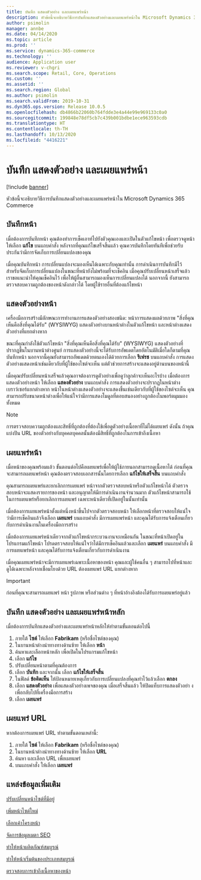 ```yaml
---
title: บันทึก แสดงตัวอย่าง และเผยแพร่หน้า
description: หัวข้อนี้จะอธิบายวิธีการบันทึกแสดงตัวอย่างและเผยแพร่หน้าใน Microsoft Dynamics 365 Commerce
author: psimolin
manager: annbe
ms.date: 04/14/2020
ms.topic: article
ms.prod: ''
ms.service: dynamics-365-commerce
ms.technology: ''
audience: Application user
ms.reviewer: v-chgri
ms.search.scope: Retail, Core, Operations
ms.custom: ''
ms.assetid: ''
ms.search.region: Global
ms.author: psimolin
ms.search.validFrom: 2019-10-31
ms.dyn365.ops.version: Release 10.0.5
ms.openlocfilehash: db4866b22060b764fdde3e4a44e99e969133c0a0
ms.sourcegitcommit: 199848e78df5cb7c439b001bdbe1ece963593cdb
ms.translationtype: HT
ms.contentlocale: th-TH
ms.lasthandoff: 10/13/2020
ms.locfileid: "4416221"
---
```

# <a name="save-preview-and-publish-a-page"></a>บันทึก แสดงตัวอย่าง และเผยแพร่หน้า

[!include [banner](includes/banner.md)]

หัวข้อนี้จะอธิบายวิธีการบันทึกแสดงตัวอย่างและเผยแพร่หน้าใน Microsoft Dynamics 365 Commerce

## <a name="save-a-page"></a>บันทึกหน้า

เมื่อต้องการบันทึกหน้า คุณต้องทำการเช็คเอาท์ไปยังตัวคุณเองและเปิดในตัวแก้ไขหน้า เพื่อตรวจดูหน้า ให้เลือก **แก้ไข** บนแถบคำสั่ง หลังจากที่คุณแก้ไขเสร็จสิ้นแล้ว คุณควรบันทึกโดยทันทีเพื่อช่วยรับประกันว่ามีการจัดเก็บการเปลี่ยนแปลงของคุณ

เมื่อคุณบันทึกหน้า การเปลี่ยนแปลงจะมองเห็นได้เฉพาะกับคุณเท่านั้น การดำเนินการบันทึกมีไว้สำหรับจัดเก็บการเปลี่ยนแปลงในขณะที่หน้ายังไม่พร้อมที่จะเช็คอิน เมื่อคุณปรับเปลี่ยนหน้าเสร็จแล้ว เราขอแนะนำให้คุณเช็คอินไว้ เพื่อให้ผู้อื่นสามารถมองเห็นการเปลี่ยนแปลงได้ นอกจากนี้ ยังสามารถตรวจสอบความถูกต้องของหน้าดังกล่าวได้ โดยผู้ใช้รายอื่นที่ต้องแก้ไขหน้า

## <a name="preview-a-page"></a>แสดงตัวอย่างหน้า

เครื่องมือการสร้างมีลักษณะการทำงานการแสดงตัวอย่างสองชนิด: หน้าการแสดงผลด้วยภาพ "สิ่งที่คุณเห็นคือสิ่งที่คุณได้รับ" (WYSIWYG) แสดงตัวอย่างบานหน้าต่างในตัวแก้ไขหน้า และหน้าต่างแสดงตัวอย่างที่แยกต่างหาก

ขณะที่คุณกำลังใช้ตัวแก้ไขหน้า "สิ่งที่คุณเห็นคือสิ่งที่คุณได้รับ" (WYSIWYG) แสดงตัวอย่างที่ปรากฏขึ้นในบานหน้าต่างศูนย์ การแสดงตัวอย่างนี้จะได้รับการอัพเดตโดยอัตโนมัติเมื่อใดก็ตามที่คุณบันทึกหน้า นอกจากนี้คุณยังสามารถอัพเดตด้วยตนเองได้ด้วยการเลือก **รีเฟรช** บนแถบคำสั่ง การแสดงตัวอย่างแสดงหน้าเช่นเดียวกับที่ผู้ใช้ของไซต์จะเห็น แต่ตัวช่วยการสร้างจะแสดงอยู่ด้านบนของหน้านี้

เมื่อคุณปรับเปลี่ยนหน้าเสร็จแล้วคุณอาจต้องการดูตัวอย่างเพื่อดูว่าลูกค้าจะเห็นอะไรบ้าง เมื่อต้องการแสดงตัวอย่างหน้า ให้เลือก **แสดงตัวอย่าง** บนแถบคำสั่ง การแสดงตัวอย่างจะปรากฏในหน้าต่างเบราว์เซอร์แยกต่างหาก หน้าในหน้าต่างแสดงตัวอย่างจะแสดงขึ้นเช่นเดียวกับที่ผู้ใช้ของไซต์จะเห็น คุณสามารถปรับขนาดหน้าต่างเพื่อให้แน่ใจว่ามีการแสดงโมดูลที่ตอบสนองอย่างถูกต้องในพอร์ตมุมมองทั้งหมด

> [!NOTE]
> การตรวจสอบความถูกต้องและสิทธิ์ที่ถูกต้องที่ต้องใช้เพื่อดูตัวอย่างเนื้อหาที่ไม่ได้เผยแพร่ ดังนั้น ถ้าคุณแบ่งปัน URL ของตัวอย่างกับบุคคลบุคคลนั้นต้องมีสิทธิ์ที่ถูกต้องในการเข้าถึงเนื้อหา

## <a name="publish-a-page"></a>เผยแพร่หน้า

เมื่อหน้าของคุณพร้อมแล้ว ขั้นตอนต่อไปคือเผยแพร่เพื่อให้ผู้ใช้ภายนอกสามารถดูเนื้อหาได้ ก่อนที่คุณจะสามารถเผยแพร่หน้า คุณต้องตรวจสอบเอกสารนั้นโดยการเลือก **แก้ไขให้เสร็จสิ้น** บนแถบคำสั่ง

คุณสามารถเผยแพร่และยกเลิกการเผยแพร่ หน้าจากตัวตรวจสอบหน้าหรือตัวแก้ไขหน้าได้ ตัวตรวจสอบหน้าจะแสดงรายการของหน้า และอนุญาตให้มีการดำเนินงานจำนวนมาก ตัวแก้ไขหน้าสามารถใช้ในการเผยแพร่หรือยกเลิกการเผยแพร่ เฉพาะหน้าเดียวที่เปิดอยู่ในนั้นเท่านั้น

เมื่อต้องการเผยแพร่หน้าตั้งแต่หนึ่งหน้าขึ้นไปจากตัวตรวจสอบหน้า ให้เลือกหน้าที่ตรวจสอบให้แน่ใจว่ามีการเช็คอินแล้วจึงเลือก **เผยแพร่** บนแถบคำสั่ง มีการเผยแพร่หน้า และคุณได้รับการแจ้งเตือนเกี่ยวกับการดำเนินงานในเครื่องมือการสร้าง

เมื่อต้องการเผยแพร่หน้าเดียวจากตัวแก้ไขหน้ากระบวนงานจะเหมือนกัน ในขณะที่หน้าเปิดอยู่ในโปรแกรมแก้ไขหน้า โปรดตรวจสอบให้แน่ใจว่าได้มีการเช็คอินแล้วและเลือก **เผยแพร่** บนแถบคำสั่ง มีการเผยแพร่หน้า และคุณได้รับการแจ้งเตือนเกี่ยวกับการดำเนินงาน

เมื่อคุณเผยแพร่หน้าจะมีการเผยแพร่เฉพาะเนื้อหาของหน้า คุณและผู้ใช้คนอื่น ๆ สามารถไปที่หน้าและดูได้เฉพาะหลังจากเชื่อมโยงด้วย URL ต้องเผยแพร่ URL แยกต่างหาก

> [!IMPORTANT]
> ก่อนที่คุณจะสามารถเผยแพร่ หน้า รูปภาพ หรือส่วนต่าง ๆ ที่หน้าอ้างอิงต้องได้รับการเผยแพร่อยู่แล้ว

## <a name="save-preview-and-publish-a-home-page"></a>บันทึก แสดงตัวอย่าง และเผยแพร่หน้าหลัก

เมื่อต้องการบันทึกแสดงตัวอย่างและเผยแพร่หน้าหลักให้ทำตามขั้นตอนต่อไปนี้

1. ภายใต้ **ไซต์** ให้เลือก **Fabrikam** (หรือชื่อไซต์ของคุณ)
1. ในบานหน้าต่างนำทางทางด้านซ้าย ให้เลือก **หน้า**
1. ค้นหาและเลือกหน้าหลัก เพื่อเปิดในโปรแกรมแก้ไขหน้า
1. เลือก **แก้ไข**
1. ปรับเปลี่ยนหน้าตามที่คุณต้องการ
1. เลือก **บันทึก** และจากนั้น เลือก **แก้ไขให้เสร็จสิ้น**
1. ในฟิลด์ **ข้อคิดเห็น** ให้ป้อนหมายเหตุเกี่ยวกับการเปลี่ยนแปลงที่คุณทำไว้แล้วเลือก **ตกลง**
1. เลือก **แสดงตัวอย่าง** เพื่อแสดงตัวอย่างเพจของคุณ เมื่อเสร็จสิ้นแล้ว ให้ปิดแท็บการแสดงตัวอย่า งเพื่อกลับไปที่เครื่องมือการสร้าง
1. เลือก **เผยแพร่**

## <a name="publish-a-url"></a>เผยแพร่ URL

หากต้องการเผยแพร่ URL ทำตามขั้นตอนเหล่านี้:

1. ภายใต้ **ไซต์** ให้เลือก **Fabrikam** (หรือชื่อไซต์ของคุณ)
1. ในบานหน้าต่างนำทางทางด้านซ้าย ให้เลือก **URL**
1. ค้นหา และเลือก URL เพื่อเผยแพร่
1. บนแถบคำสั่ง ให้เลือก **เผยแพร่**

## <a name="additional-resources"></a>แหล่งข้อมูลเพิ่มเติม

[ปรับเปลี่ยนหน้าไซต์ที่มีอยู่](modify-existing-page.md)

[เพิ่มหน้าไซต์ใหม่](add-new-page.md)

[เลือกเค้าโครงหน้า](select-page-layouts.md)

[จัดการข้อมูลเมตา SEO](manage-seo-metadata.md)

[ทำให้หน้าผลิตภัณฑ์สมบูรณ์](enrich-product-page.md)

[ทำให้หน้าเริ่มต้นของประเภทสมบูรณ์](enrich-category-page.md)

[ตรวจสอบการเข้าถึงเนื้อหาของหน้า](verify-accessibility.md)
